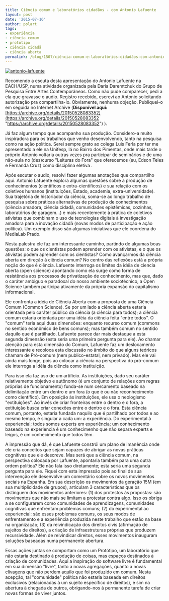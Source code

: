 ```yaml
---
title: Ciência comum e laboratórios cidadãos - com Antonio Lafuente
layout: post
date: '2015-07-16'
author: polart
tags:
- experiência
- ciência comum
- protótipo
- ciência cidadã
- ciência aberta
permalink: /blog/1507/ciência-comum-e-laboratórios-cidadãos-com-antonio-lafuente/
---
```


[![antonio-lafuente](http://prototype.pimentalab.net/wp-content/uploads/2015/07/antonio-lafuente-264x300.jpg)](http://prototype.pimentalab.net/wp-content/uploads/2015/07/antonio-lafuente.jpg "http://prototype.pimentalab.net/wp-content/uploads/2015/07/antonio-lafuente.jpg")

Recomendo a escuta desta apresentação do Antonio Lafuente na EACH/USP, numa atividade organizada pela Daria Daremtchuk do Grupo de Pesquisa Entre Artes Contemporâneas. Como não pude comparecer, pedi a ela que gravasse o audio. Registro recebido, escrevi ao Antonio solicitando autorização pra compartilha-lo. Obviamente, nenhuma objeção. Publiquei-o em seguida no Internet Archive (**Disponível aqui:** [https://archive.org/details/20150528083352](https://archive.org/details/20150528083352 "https://archive.org/details/20150528083352") ).

Já faz algum tempo que acompanho sua produção. Considero-a muito inspiradora para os trabalhos que venho desenvolvendo, tanto na pesquisa como na ação política. Serei sempre grato ao colega Luis Ferla por ter me apresentado a ele na Unifesp, lá no Bairro dos Pimentas, onde mais tarde o próprio Antonio voltaria outras vezes pra participar de seminários e de uma não-aula no (des)curso "Leituras do Fora" que oferecemos (eu, Edson Teles e Fernanda Cruz) como disciplina eletiva .

Após escutar o audio, resolvi fazer algumas anotações que compartilho aqui. Antonio Lafuente explora algumas questões sobre a produção de conhecimentos (científicos e extra-científicos) e sua relação com os coletivos humanos (instituições, Estado, academia, extra-universidade). Sua trajetória de historiador da ciência, soma-se ao longo trabalho de pesquisa sobre práticas alternativas de produção de conhecimentos (ciência amadora, ciência cidadã, comunidades epistêmicas, cozinhas, laboratórios de garagem...) e mais recentemente à prática de coletivos ativistas que combinam o uso de tecnologias digitais à investigação amadora para a inovação cidadã (novas modos de participação e ação política). Um exemplo disso são algumas iniciativas que ele coordena do MediaLab Prado.

Nesta palestra ele faz um interessante caminho, partindo de algumas boas questões: o que os cientistas podem aprender com os ativistas, e o que os ativistas podem aprender com os cientistas? Como avançarmos da ciência aberta em direção à ciência comum? No centro das reflexões está a própria noção do que é ciência. Lafuente interroga os limites da idéia de ciencia aberta (open science) apontando como ela surge como forma de resistência aos processos de privatização de conhecimento, mas que, dado o caráter ambiguo e paradoxal do nosso ambiente sociotécnico, a Open Science também participa ativamente da própria expansão do capitalismo informacional.

Ele confronta a idéia de Ciência Aberta com a proposta de uma Ciência Comum (Common Science). Se por um lado a ciência aberta estaria orientada pelo caráter público da ciência (a ciência para todos); a ciência comum estaria orientada por uma idéia da ciência feita "entre todos". O "comum" teria aqui duas dimensões: enquanto recurso comum (commons no sentido econômico de bens comuns); mas também comum no sentido daquilo que é partilhado. Lafuente parece dar mais destaque a esta segunda dimensão (esta seria uma primeira pergunta para ele). Ao chamar atenção para esta dimensão do Comum, Lafuente faz um deslocamento interessante e recoloca esta discussão no âmbito do que alguns teóricos chamam de Pró-comum (nem publico-estatal, nem privado). Mas ele vai ainda mais longe, pois ao colocar a ciência na perspectiva do pró-comum ele interroga a idéia da ciência como instituição.

Para isso ela faz uso de um artifício. As instituições, dado seu caráter relativamente objetivo e autônomo (é um conjunto de relações com regras próprias de funcionamento) funda-se num cercamento baseado na delimitação entre um dentro e um fora (o que é ou não reconhecimento como científico). Em oposição às instituições, ele usa o neologismo "extituições". Ao invés de criar fronteiras entre o dentro e o fora, a extituição busca criar conexões entre o dentro e o fora. Esta ciência comum, portanto, estaria fundada naquilo que é partilhado por todos e ao mesmo tempo, é singular a cada um: a experiência. Do experimental à experiencial; todos somos experts em experiência; um conhecimento baseado na experiencia é um conhecimenho que não separa experts e leigos, é um conhecimento que todos têm.

A impressão que dá, é que Lafuente constrói um plano de imanência onde ele cria conceitos que sejam capazes de abrigar as novas práticas cognitivas que ele descreve. Mas será que a ciência comum, na perspectiva colocada por Lafuente, apontaria também para uma outra ordem política? Ele não fala isso diretamente; esta seria uma segunda pergunta para ele. Fiquei com esta impressão pois ao final de sua intervenção ele desenvolve um comentário sobre os novos movimentos sociais na Espanha. Em sua descrição os movimentos da geração 15M (em sua multiplicidade de grupos), articulam 3 características que os distinguem dos movimentos anteriores: (1) dos protestos às propostas: são movimentos que não mais se limitam a protestar contra algo. Isso os obriga a se configurarem como comunidades de aprendizagens, comunidades cognitivas que enfrentam problemas comuns; (2) do experimental ao experiencial: são esses problemas comuns, os seus modos de enfrentamento e a experiência produzida neste trabalho que estão na base na organização; (3) da reivindicação dos direitos civis (afirmação de sujeitos de direitos), a criação de infraestruturas próprias que produzem recursividade. Além de reivindicar direitos, esses movimentos inauguram soluções baseadas numa permanente abertura.

Essas ações juntas se comportam como um Protótipo, um laboratório que não estaria destinado à produção de coisas, mas espaços destinados à criação de comunidades. Aqui a inspiração do software livre é fundamental em sua dimensão "livre", tanto a novas agregações, quanto a novas clivagens que não perdem aquilo que foi produzido em comum. Nesta acepção, tal "comunidade" política não estaria baseada em direitos exclusivos (relacionadas à um sujeito específico de direitos), e sim na abertura à chegada de outros, obrigando-nos à permanente tarefa de criar novas formas de viver juntos.